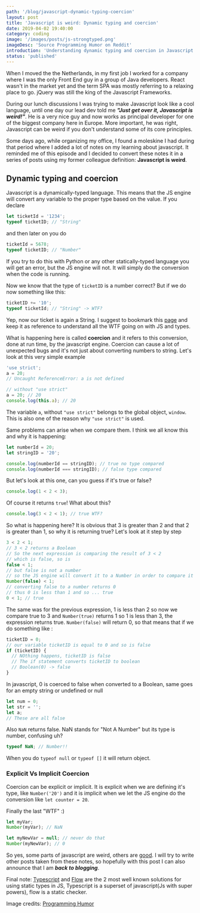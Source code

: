 ```yaml
---
path: '/blog/javascript-dynamic-typing-coercion'
layout: post
title: 'Javascript is weird: Dynamic typing and coercion'
date: 2019-04-02 19:40:00
category: coding
image: '/images/posts/js-strongtyped.png'
imageDesc: 'Source Programming Humor on Reddit'
introduction: 'Understanding dynamic typing and coercion in Javascript. (Yeah Javascript is weird ... )'
status: 'published'
---
```


When I moved the the Netherlands, in my first job I worked for a company where I was the only Front End guy in a group of Java developers. React wasn't in the market yet and the term SPA was mostly referring to a relaxing place to go. jQuery was still the king of the Javascript Frameworks.

During our lunch discussions I was trying to make Javascript look like a cool language, until one day our lead dev told me **_"Just get over it, Javascript is weird!"_**. He is a very nice guy and now works as principal developer for one of the biggest company here in Europe. More important, he was right, Javascript can be weird if you don't understand some of its core principles.

Some days ago, while organizing my office, I found a moleskine I had during that period where I added a lot of notes on my learning about javascript. It reminded me of this episode and I decided to convert these notes it in a series of posts using my former colleague definition: **Javascript is weird**.

## Dynamic typing and coercion

Javascript is a dynamically-typed language. This means that the JS engine will convert any variable to the proper type based on the value. If you declare

```javascript
let ticketId = '1234';
typeof ticketID; // "String"
```

and then later on you do

```javascript
ticketId = 5678;
typeof ticketID; // "Number"
```

If you try to do this with Python or any other statically-typed language you will get an error, but the JS engine will not. It will simply do the conversion when the code is running.

Now we know that the type of `ticketID` is a number correct? But if we do now something like this:

```javascript
ticketID += '10';
typeof ticketId; // "String" -> WTF?
```

Yep, now our ticket is again a String. I suggest to bookmark this [page](https://getify.github.io/coercions-grid/) and keep it as reference to understand all the WTF going on with JS and types.

What is happening here is called **coercion** and it refers to this conversion, done at run time, by the javascript engine. Coercion can cause a lot of unexpected bugs and it's not just about converting numbers to string. Let's look at this very simple example

```javascript
'use strict';
a = 20;
// Uncaught ReferenceError: a is not defined

// without "use strict"
a = 20; // 20
console.log(this.a); // 20
```

The variable `a`, without `"use strict"` belongs to the global object, `window`.
This is also one of the reason why `"use strict"` is used.

Same problems can arise when we compare them. I think we all know this and why it is happening:

```javascript
let numberId = 20;
let stringID = '20';

console.log(numberId == stringID); // true no type compared
console.log(numberId === stringID); // false type compared
```

But let's look at this one, can you guess if it's true or false?

```javascript
console.log(1 < 2 < 3);
```

Of course it returns `true`! What about this?

```javascript
console.log(3 < 2 < 1); // true WTF?
```

So what is happening here? It is obvious that 3 is greater than 2 and that 2 is greater than 1, so why it is returning true?
Let's look at it step by step

```javascript
3 < 2 < 1;
// 3 < 2 returns a Boolean
// So the next expression is comparing the result of 3 < 2
// which is false, so is
false < 1;
// but false is not a number
// so the JS engine will convert it to a Number in order to compare it
Number(false) < 1;
// converting false to a number returns 0
// thus 0 is less than 1 and so ... true
0 < 1; // true
```

The same was for the previous expression, 1 is less than 2 so now we compare true to 3 and `Number(true)` returns 1 so 1 is less than 3, the expression returns true.
`Number(false)` will return 0, so that means that if we do something like :

```javascript
ticketID = 0;
// our variable ticketID is equal to 0 and so is false
if (ticketID) {
  // NOthing happens, ticketID is false
  // The if statement converts ticketID to boolean
  // Boolean(0) -> false
}
```

In javascript, 0 is coerced to false when converted to a Boolean, same goes for an empty string or undefined or null

```javascript
let num = 0;
let str = '';
let a;
// These are all false
```

Also `NaN` returns false. NaN stands for "Not A Number" but its type is number, confusing uh?

```javascript
typeof NaN; // Number!!
```

When you do `typeof null` or `typeof []` it will return object.

### Explicit Vs Implicit Coercion

Coercion can be explicit or implicit. It is explicit when we are defining it's type, like `Number('20')` and it is implicit when we let the JS engine do the conversion like `let counter = 20`.

Finally the last "WTF" :)

```javascript
let myVar;
Number(myVar); // NaN

let myNewVar = null; // never do that
Number(myNewVar); // 0
```

So yes, some parts of javascript are weird, others are [good](http://shop.oreilly.com/product/9780596517748.do).
I will try to write other posts taken from these notes, so hopefully with this post I can also announce that I am **_back to blogging_**.

Final note:
[Typescript](https://github.com/Microsoft/TypeScript) and [Flow](https://flow.org/) are the 2 most well known solutions for using static types in JS, Typescript is a superset of javascript(Js with super powers), flow is a static checker.

Image credits: [Programming Humor](https://www.reddit.com/r/ProgrammerHumor/comments/6vsv4g/javascript_meme/')
